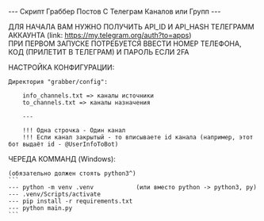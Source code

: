 

--- Скрипт Граббер Постов С Телеграм Каналов или Групп ---


ДЛЯ НАЧАЛА ВАМ НУЖНО ПОЛУЧИТЬ API_ID И API_HASH ТЕЛЕГРАММ АККАУНТА (link: https://my.telegram.org/auth?to=apps) <br/>
ПРИ ПЕРВОМ ЗАПУСКЕ ПОТРЕБУЕТСЯ ВВЕСТИ НОМЕР ТЕЛЕФОНА, КОД (ПРИЛЕТИТ В ТЕЛЕГРАМ) И ПАРОЛЬ ЕСЛИ 2FA


НАСТРОЙКА КОНФИГУРАЦИИ:

    Директория "grabber/config":

        info_channels.txt => каналы источники
        to_channels.txt => каналы назначения

        ---

        !!! Одна строчка - Один канал
        !!! Если канал закрытый - то вписываете id канала (например, этот бот выдаёт id - @UserInfoToBot)


ЧЕРЕДА КОММАНД (Windows):

    (обязательно должен стоять python3^)
    ```
    --- python -m venv .venv            (или вместо python -> python3, py)
    --- .venv/Scripts/activate
    --- pip install -r requirements.txt
    --- python main.py
    ```
